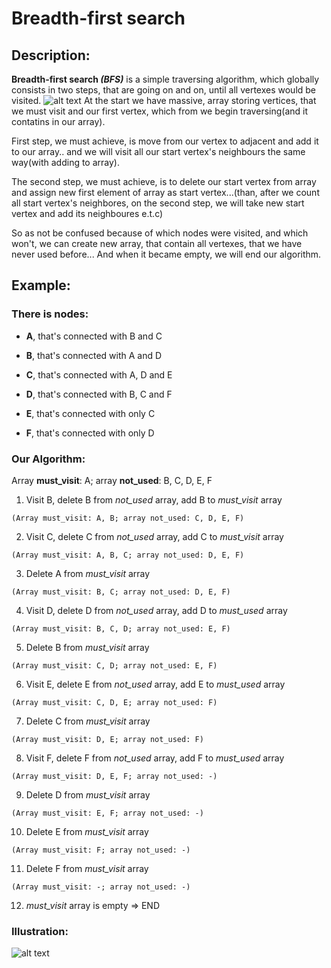 # Breadth-first search

## Description:

**Breadth-first search _(BFS)_** is a simple traversing algorithm, which globally consists in two steps, that are going on and on, until all vertexes would be visited. 
![alt text](https://github.com/RuS2m/CODE/tree/master/BFS/Animated_BFS.gif "Logo Title Text 2")
At the start we have massive, array storing vertices, that we must visit and our first vertex, which from we begin traversing(and it contatins in our array). 

First step, we must achieve, is move from our vertex to adjacent and add it to our array.. and we will visit all our start vertex's neighbours the same way(with adding to array).

The second step, we must achieve, is to delete our start vertex from array and assign new first element of array as start vertex...(than, after we count all start vertex's neighbores, on the second step, we will take new start vertex and add its neighboures e.t.c)

So as not be confused because of which nodes were visited, and which won't, we can create new array, that contain all vertexes, that we have never used before... And when it became empty, we will end our algorithm.

## Example:

### There is nodes: 
- **A**, that's connected with B and C

- **B**, that's connected with A and D

- **C**, that's connected with A, D and E

- **D**, that's connected with B, C and F

- **E**, that's connected with only C

- **F**, that's connected with only D

### Our Algorithm:

Array **must_visit**: A; array **not_used**: B, C, D, E, F

1. Visit B, delete B from *not_used* array, add B to *must_visit* array
```
(Array must_visit: A, B; array not_used: C, D, E, F)
```
2. Visit C, delete C from *not_used* array, add C to *must_visit* array
```
(Array must_visit: A, B, C; array not_used: D, E, F)
```
3. Delete A from *must_visit* array
```
(Array must_visit: B, C; array not_used: D, E, F)
```
4. Visit D, delete D from *not_used* array, add D to *must_used* array
```
(Array must_visit: B, C, D; array not_used: E, F)
```
5. Delete B from *must_visit* array
```
(Array must_visit: C, D; array not_used: E, F)
```
6. Visit E, delete E from *not_used* array, add E to *must_used* array
```
(Array must_visit: C, D, E; array not_used: F)
```
7. Delete C from *must_visit* array
```
(Array must_visit: D, E; array not_used: F)
```
8. Visit F, delete F from *not_used* array, add F to *must_used* array
```
(Array must_visit: D, E, F; array not_used: -)
```
9. Delete D from *must_visit* array
```
(Array must_visit: E, F; array not_used: -)
```
10. Delete E from *must_visit* array
```
(Array must_visit: F; array not_used: -)
```
11. Delete F from *must_visit* array
```
(Array must_visit: -; array not_used: -)
```
12. *must_visit* array is empty => END

### Illustration:

![alt text](https://github.com/RuS2m/CODE/tree/master/BFS/Example_BFS.png "Logo Title Text 2")

